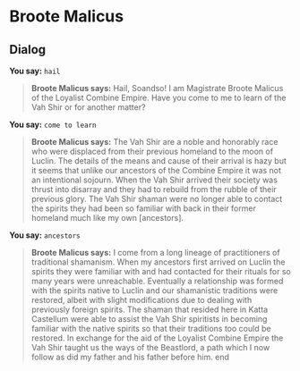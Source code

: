 # Broote Malicus


## Dialog

**You say:** `hail`



>**Broote Malicus says:** Hail, Soandso! I am Magistrate Broote Malicus of the Loyalist Combine Empire. Have you come to me to learn of the Vah Shir or for another matter?

**You say:** `come to learn`



>**Broote Malicus says:** The Vah Shir are a noble and honorably race who were displaced from their previous homeland to the moon of Luclin. The details of the means and cause of their arrival is hazy but it seems that unlike our ancestors of the Combine Empire it was not an intentional sojourn. When the Vah Shir arrived their society was thrust into disarray and they had to rebuild from the rubble of their previous glory. The Vah Shir shaman were no longer able to contact the spirits they had been so familiar with back in their former homeland much like my own [ancestors].

**You say:** `ancestors`



>**Broote Malicus says:** I come from a long lineage of practitioners of traditional shamanism. When my ancestors first arrived on Luclin the spirits they were familiar with and had contacted for their rituals for so many years were unreachable. Eventually a relationship was formed with the spirits native to Luclin and our shamanistic traditions were restored, albeit with slight modifications due to dealing with previously foreign spirits. The shaman that resided here in Katta Castellum were able to assist the Vah Shir spiritists in becoming familiar with the native spirits so that their traditions too could be restored. In exchange for the aid of the Loyalist Combine Empire the Vah Shir taught us the ways of the Beastlord, a path which I now follow as did my father and his father before him.
end
